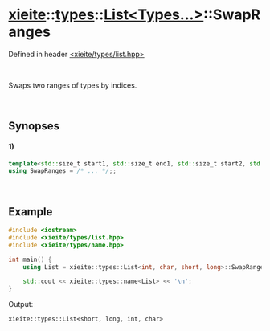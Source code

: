 # [xieite](../../../../../xieite.md)\:\:[types](../../../../../types.md)\:\:[List<Types...>](../../../list.md)\:\:SwapRanges
Defined in header [<xieite/types/list.hpp>](../../../../../../include/xieite/types/list.hpp)

&nbsp;

Swaps two ranges of types by indices.

&nbsp;

## Synopses
#### 1)
```cpp
template<std::size_t start1, std::size_t end1, std::size_t start2, std::size_t end2>
using SwapRanges = /* ... */;;
```

&nbsp;

## Example
```cpp
#include <iostream>
#include <xieite/types/list.hpp>
#include <xieite/types/name.hpp>

int main() {
    using List = xieite::types::List<int, char, short, long>::SwapRanges<0, 2, 2, 4>;

    std::cout << xieite::types::name<List> << '\n';
}
```
Output:
```
xieite::types::List<short, long, int, char>
```
